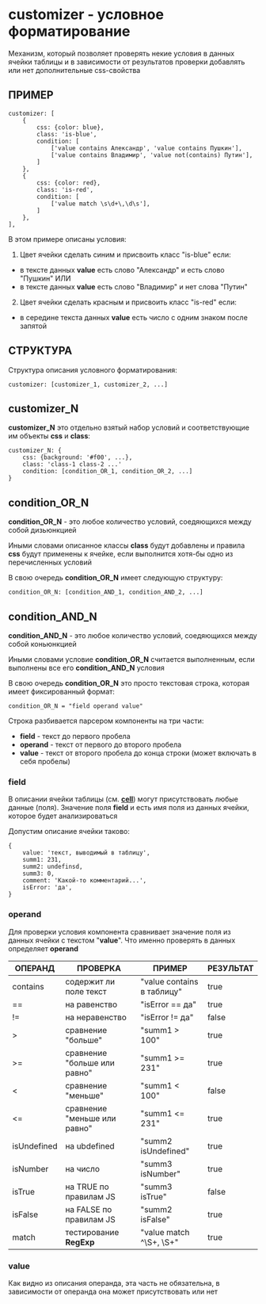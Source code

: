 # customizer - условное форматирование
Механизм, который позволяет проверять некие условия в данных ячейки таблицы
и в зависимости от результатов проверки добавлять или нет дополнительные css-свойства

## ПРИМЕР

````
customizer: [
    {
        css: {color: blue},
        class: 'is-blue',
        condition: [
            ['value contains Александр', 'value contains Пушкин'],
            ['value contains Владимир', 'value not(contains) Путин'],
        ]
    },
    {
        css: {color: red},
        class: 'is-red',
        condition: [
            ['value match \s\d+\,\d\s'],
        ]
    },
],
````

В этом примере описаны условия:

1) Цвет ячейки сделать синим и присвоить класс "is-blue" если:
- в тексте данных **value** есть слово "Александр" и есть слово "Пушкин" ИЛИ
- в тексте данных **value** есть слово "Владимир" и нет слова "Путин"

2) Цвет ячейки сделать красным и присвоить класс "is-red" если:
- в середине текста данных **value** есть число с одним знаком после запятой


## СТРУКТУРА

Структура описания условного форматирования:

````
customizer: [customizer_1, customizer_2, ...]
````
## customizer_N
**customizer_N** это отдельно взятый набор условий и соответствующие им объекты **css** и **class**:

````
customizer_N: {
    css: {background: '#f00', ...},
    class: 'class-1 class-2 ...'
    condition: [condition_OR_1, condition_OR_2, ...]
}
````
## condition_OR_N
**condition_OR_N** - это любое количество условий, соедяющихся между собой дизьюнкцией

Иными словами описанное классы **class** будут добавлены и правила **css** будут
применены к ячейке, если выполнится хотя-бы одно из
перечисленных условий

В свою очередь **condition_OR_N** имеет следующую структуру:
````
condition_OR_N: [condition_AND_1, condition_AND_2, ...]
````
## condition_AND_N
**condition_AND_N** - это любое количество условий, соедяющихся между собой коньюнкцией

Иными словами условие **condition_OR_N** считается выполненным,
если выполнены все его **condition_AND_N** условия

В свою очередь **condition_OR_N** это просто текстовая строка, которая имеет фиксированный формат:
````
condition_OR_N = "field operand value"
````
Строка разбивается парсером компоненты на три части:
- **field** - текст до первого пробела
- **operand** - текст от первого до второго пробела
- **value** - текст от второго пробела до конца строки (может включать в себя пробелы)

### field
В описании ячейки таблицы (см. **[cell](rows-format.md#cell)**)
могут присутствовать любые данные (поля). Значение поля **field** и есть
имя поля из данных ячейки, которое будет анализироваться

Допустим описание ячейки таково:
````
{
    value: 'текст, выводимый в таблицу',
    summ1: 231,
    summ2: undefinsd,
    summ3: 0,
    comment: 'Какой-то комментарий...',
    isError: 'да',
}
````

### operand
Для проверки условия компонента сравнивает значение поля из данных
ячейки с текстом "**value**". Что именно проверять в данных определяет **operand**

| ОПЕРАНД | ПРОВЕРКА | ПРИМЕР | РЕЗУЛЬТАТ |
|---|---|---|---|
| contains | содержит ли поле текст | "value contains в таблицу" | true |
| == | на равенство | "isError == да" | true |
| != | на неравенство | "isError != да" | false |
| > | сравнение "больше" | "summ1 > 100" | true |
| >= | сравнение "больше или равно" | "summ1 >= 231" | true |
| < | сравнение "меньше" | "summ1 < 100" | false |
| <= | сравнение "меньше или равно" | "summ1 <= 231" | true |
| isUndefined | на ubdefined | "summ2 isUndefined" | true |
| isNumber | на число | "summ3 isNumber" | true |
| isTrue | на TRUE по правилам JS | "summ3 isTrue" | false |
| isFalse | на FALSE по правилам JS | "summ2 isFalse" | true |
| match | тестирование **RegExp**  | "value match ^\S+, \S+" | true |

### value
Как видно из описания операнда, эта часть не обязательна, в зависимости
от операнда она может присутствовать или нет



>
&emsp;\
&emsp;\
&emsp;\
&emsp;\
&emsp;\
&emsp;\
&emsp;\
&emsp;\
&emsp;\
&emsp;\
&emsp;\
&emsp;\
&emsp;\
&emsp;\
&emsp;\
&emsp;\
&emsp;\
&emsp;
